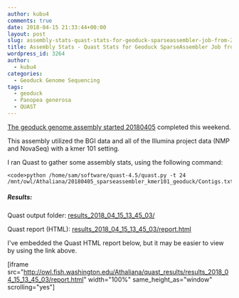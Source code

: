 ```yaml
---
author: kubu4
comments: true
date: 2018-04-15 21:33:44+00:00
layout: post
slug: assembly-stats-quast-stats-for-geoduck-sparseassembler-job-from-20180405
title: Assembly Stats - Quast Stats for Geoduck SparseAssembler Job from 20180405
wordpress_id: 3264
author:
  - kubu4
categories:
  - Geoduck Genome Sequencing
tags:
  - geoduck
  - Panopea generosa
  - QUAST
---
```


[The geoduck genome assembly started 20180405](2018/04/05/genome-assembly-sparseassembler-geoduck-genomic-data-kmer101.html) completed this weekend.

This assembly utilized the BGI data and all of the Illumina project data (NMP and NovaSeq) with a kmer 101 setting.

I ran Quast to gather some assembly stats, using the following command:


    
    <code>python /home/sam/software/quast-4.5/quast.py -t 24 /mnt/owl/Athaliana/20180405_sparseassembler_kmer101_geoduck/Contigs.txt</code>





##### Results:



Quast output folder: [results_2018_04_15_13_45_03/](http://owl.fish.washington.edu/Athaliana/quast_results/results_2018_04_15_13_45_03/)

Quast report (HTML): [results_2018_04_15_13_45_03/report.html](http://owl.fish.washington.edu/Athaliana/quast_results/results_2018_04_15_13_45_03/report.html)

I've embedded the Quast HTML report below, but it may be easier to view by using the link above.

[iframe src="http://owl.fish.washington.edu/Athaliana/quast_results/results_2018_04_15_13_45_03/report.html" width="100%" same_height_as="window" scrolling="yes"]
